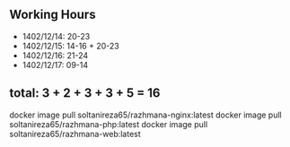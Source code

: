 

## Working Hours

- 1402/12/14: 20-23
- 1402/12/15: 14-16 + 20-23
- 1402/12/16: 21-24
- 1402/12/17: 09-14

## total: 3 + 2 + 3 + 3 + 5 = 16

docker image pull soltanireza65/razhmana-nginx:latest
docker image pull soltanireza65/razhmana-php:latest
docker image pull soltanireza65/razhmana-web:latest